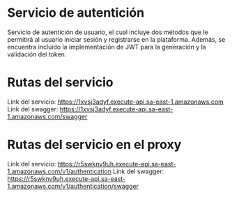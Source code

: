 # Servicio de autentición

Servicio de autentición de usuario, el cual incluye dos métodos que le permitirá al usuario iniciar sesión y registrarse en la plataforma. Además, se encuentra incluido la implementación de JWT para la generación y la validación del token.

# Rutas del servicio

Link del servicio: https://1xvsj3adyf.execute-api.sa-east-1.amazonaws.com
Link del swagger: https://1xvsj3adyf.execute-api.sa-east-1.amazonaws.com/swagger

# Rutas del servicio en el proxy

Link del servicio: https://r5swknv9uh.execute-api.sa-east-1.amazonaws.com/v1/authentication
Link del swagger: https://r5swknv9uh.execute-api.sa-east-1.amazonaws.com/v1/authentication/swagger
